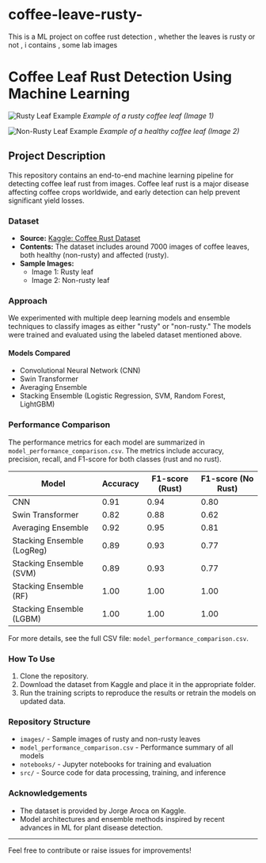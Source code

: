 # coffee-leave-rusty-
This is a ML project on coffee  rust detection , whether the leaves is rusty or not , i contains , some lab images  

# Coffee Leaf Rust Detection Using Machine Learning

![Rusty Leaf Example](images/rusty_leaf_sample.jpg)
*Example of a rusty coffee leaf (Image 1)*

![Non-Rusty Leaf Example](images/non_rusty_leaf_sample.jpg)
*Example of a healthy coffee leaf (Image 2)*

## Project Description

This repository contains an end-to-end machine learning pipeline for detecting coffee leaf rust from images. Coffee leaf rust is a major disease affecting coffee crops worldwide, and early detection can help prevent significant yield losses.

### Dataset

- **Source:** [Kaggle: Coffee Rust Dataset](https://www.kaggle.com/datasets/jorgearoca/coffee-rust)
- **Contents:** The dataset includes around 7000 images of coffee leaves, both healthy (non-rusty) and affected (rusty).
- **Sample Images:**  
  - Image 1: Rusty leaf  
  - Image 2: Non-rusty leaf

### Approach

We experimented with multiple deep learning models and ensemble techniques to classify images as either "rusty" or "non-rusty." The models were trained and evaluated using the labeled dataset mentioned above.

#### Models Compared

- Convolutional Neural Network (CNN)
- Swin Transformer
- Averaging Ensemble
- Stacking Ensemble (Logistic Regression, SVM, Random Forest, LightGBM)

### Performance Comparison

The performance metrics for each model are summarized in `model_performance_comparison.csv`. The metrics include accuracy, precision, recall, and F1-score for both classes (rust and no rust).

| Model                      | Accuracy | F1-score (Rust) | F1-score (No Rust) |
|----------------------------|----------|-----------------|-------------------|
| CNN                        | 0.91     | 0.94            | 0.80              |
| Swin Transformer           | 0.82     | 0.88            | 0.62              |
| Averaging Ensemble         | 0.92     | 0.95            | 0.81              |
| Stacking Ensemble (LogReg) | 0.89     | 0.93            | 0.77              |
| Stacking Ensemble (SVM)    | 0.89     | 0.93            | 0.77              |
| Stacking Ensemble (RF)     | 1.00     | 1.00            | 1.00              |
| Stacking Ensemble (LGBM)   | 1.00     | 1.00            | 1.00              |

For more details, see the full CSV file: `model_performance_comparison.csv`.

### How To Use

1. Clone the repository.
2. Download the dataset from Kaggle and place it in the appropriate folder.
3. Run the training scripts to reproduce the results or retrain the models on updated data.

### Repository Structure

- `images/` - Sample images of rusty and non-rusty leaves
- `model_performance_comparison.csv` - Performance summary of all models
- `notebooks/` - Jupyter notebooks for training and evaluation
- `src/` - Source code for data processing, training, and inference

### Acknowledgements

- The dataset is provided by Jorge Aroca on Kaggle.
- Model architectures and ensemble methods inspired by recent advances in ML for plant disease detection.

---

Feel free to contribute or raise issues for improvements!
